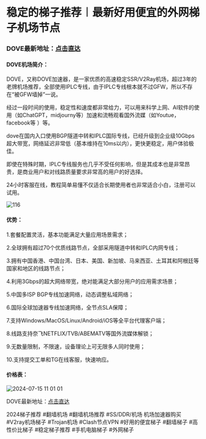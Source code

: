 # 稳定的梯子推荐︱最新好用便宜的外网梯子机场节点

### DOVE最新地址：[点击直达](https://dove8.cc/a.php?alavBTtF8UB)

#### DOVE机场简介：
DOVE，又称DOVE加速器，是一家优质的高速稳定SSR/V2Ray机场，超过3年的老牌机场推荐，全部使用IPLC专线，由于IPLC专线根本就不过GFW，所以不存在“被GFW墙掉”一说。

经过一段时间的使用，稳定性和速度都非常给力，可以用来科学上网、AI软件的使用（如ChatGPT，midjourny等）加速和流畅观看国外流媒（如Youtue，facebook等 ）等。

dove在国内入口使用BGP隧道中转和IPLC国际专线，已经升级到企业级10Gbps超大带宽，网络延迟非常低（基本维持在10ms以内），更快更稳定，用户体验极佳。

即使在特殊时期，IPLC专线服务也几乎不受任何影响，但是其成本也是非常昂贵，是商业用户和对线路质量要求非常高的用户的好选择。

24小时客服在线，教程简单易懂不仅适合长期使用者也非常适合小白，注册可以试用。

![116](https://github.com/user-attachments/assets/dba6d1e6-2bcb-44f7-9968-a4a84965b4e5)

#### 优势：

1.套餐配置灵活，基本功能满足大量应用场景需求；

2.全球拥有超过70个优质线路节点，全部采用隧道中转和IPLC内网专线；

3.拥有中国香港、中国台湾、日本、美国、新加坡、马来西亚、土耳其和阿根廷等国家和地区的线路节点；

4.利用3Gbps的超大网络带宽，绝对能满足大部分用户的应用需求场景；

5.中国多ISP BGP专线加速网络，动态调整私域网络；

6.国际全球加速器专线加速网络，全节点SLA保障；

7.支持Windows/MacOS/Linux/Android/iOS等全平台代理客户端；

8.线路支持奈飞NETFLIX/TVB/ABEMATV等国外流媒体解锁；

9.无数量限制，不限速，设备理论上可无限多人同时使用；

10.支持提交工单和TG在线客服，快速响应。

#### 价格表：

![2024-07-15 11 01 01](https://github.com/user-attachments/assets/d4af1d77-fec5-41b4-811c-980d906010d0)

DOVE最新地址：[点击直达](https://dove8.cc/a.php?alavBTtF8UB)

2024梯子推荐 #翻墙机场 #翻墙机场推荐 #SS/DDR/机场 机场加速器购买 #V2ray机场梯子 #Trojan机场 #Clash节点VPN 
#好用的便宜梯子 #翻墙梯子 #高性价比梯子 #稳定梯子推荐 #手机电脑梯子 #外网梯子
